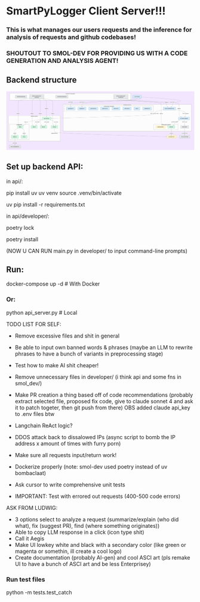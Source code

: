# SmartPyLogger Client Server!!!

### This is what manages our users requests and the inference for analysis of requests and github codebases!

### SHOUTOUT TO SMOL-DEV FOR PROVIDING US WITH A CODE GENERATION AND ANALYSIS AGENT! 

## Backend structure

![alt text](image.png)

## Set up backend API:

in api/:

pip install uv
uv venv
source .venv/bin/activate

uv pip install -r requirements.txt

in api/developer/:

poetry lock

poetry install

(NOW U CAN RUN main.py in developer/ to input command-line prompts)

## Run:

docker-compose up -d # With Docker

### Or:

python api_server.py # Local

TODO LIST FOR SELF:

- Remove excessive files and shit in general
- Be able to input own banned words & phrases (maybe an LLM to rewrite phrases to have a bunch of variants in preprocessing stage)
- Test how to make AI shit cheaper!
- Remove unnecessary files in developer/ (i think api and some fns in smol_dev/)
- Make PR creation a thing based off of code recommendations (probably extract selected file, proposed fix code, give to claude sonnet 4 and ask it to patch togeter, then git push from there) OBS added claude api_key to .env files btw
- Langchain ReAct logic?
- DDOS attack back to dissalowed IPs (async script to bomb the IP address x amount of times with furry porn)
- Make sure all requests input/return work!
- Dockerize properly (note: smol-dev used poetry instead of uv bombaclaat)
- Ask cursor to write comprehensive unit tests

- IMPORTANT: Test with errored out requests (400-500 code errors)

ASK FROM LUDWIG:

- 3 options select to analyze a request (summarize/explain (who did what), fix (suggest PR), find (where something originates))
- Able to copy LLM response in a click (icon type shit)
- Call it Aegis
- Make UI lowkey white and black with a secondary color (like green or magenta or somethin, ill create a cool logo)
- Create documentation (probably AI-gen) and cool ASCI art (pls remake UI to have a bunch of ASCI art and be less Enterprisey)

### Run test files

python -m tests.test_catch
